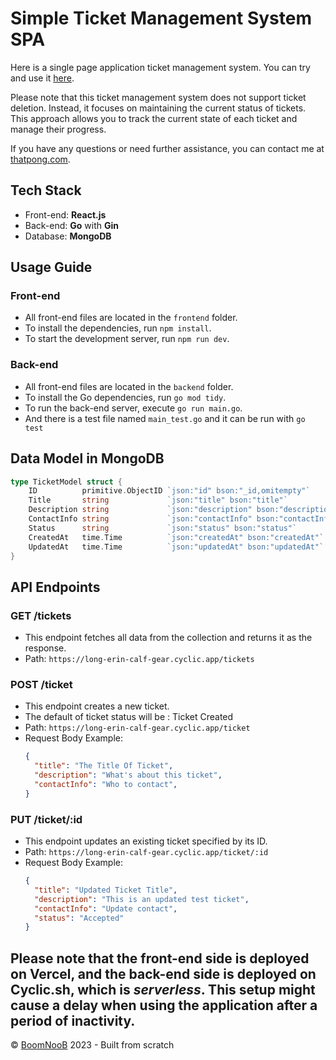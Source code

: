 # Simple Ticket Management System SPA

Here is a single page application ticket management system. You can try and use it [here](https://ticket-management-go-reactjs.vercel.app/).

Please note that this ticket management system does not support ticket deletion. Instead, it focuses on maintaining the current status of tickets. This approach allows you to track the current state of each ticket and manage their progress.

If you have any questions or need further assistance, you can contact me at [thatpong.com](https://www.thatpong.com).


## Tech Stack
- Front-end: **React.js**
- Back-end: **Go** with **Gin**
- Database: **MongoDB**

## Usage Guide

### Front-end
- All front-end files are located in the `frontend` folder.
- To install the dependencies, run `npm install`.
- To start the development server, run `npm run dev`.

### Back-end
- All front-end files are located in the `backend` folder.
- To install the Go dependencies, run `go mod tidy`.
- To run the back-end server, execute `go run main.go`.
- And there is a test file named `main_test.go` and it can be run with `go test`

## Data Model in MongoDB
```go
type TicketModel struct {
	ID          primitive.ObjectID `json:"id" bson:"_id,omitempty"`
	Title       string             `json:"title" bson:"title"`
	Description string             `json:"description" bson:"description"`
	ContactInfo string             `json:"contactInfo" bson:"contactInfo"`
	Status      string             `json:"status" bson:"status"`
	CreatedAt   time.Time          `json:"createdAt" bson:"createdAt"`
	UpdatedAt   time.Time          `json:"updatedAt" bson:"updatedAt"`
}
```

## API Endpoints

### GET /tickets
- This endpoint fetches all data from the collection and returns it as the response.
- Path: `https://long-erin-calf-gear.cyclic.app/tickets`

### POST /ticket
- This endpoint creates a new ticket.
- The default of ticket status will be : Ticket Created
- Path: `https://long-erin-calf-gear.cyclic.app/ticket`
- Request Body Example:
  ```json
  {
    "title": "The Title Of Ticket",
    "description": "What's about this ticket",
    "contactInfo": "Who to contact",
  }
  ```

### PUT /ticket/:id
- This endpoint updates an existing ticket specified by its ID.
- Path: `https://long-erin-calf-gear.cyclic.app/ticket/:id`
- Request Body Example:
  ```json
  {
    "title": "Updated Ticket Title",
    "description": "This is an updated test ticket",
    "contactInfo": "Update contact",
    "status": "Accepted"
  }
  ```

Please note that the front-end side is deployed on **Vercel**, and the back-end side is deployed on **Cyclic.sh**, which is **_serverless_**. This setup might cause a delay when using the application after a period of inactivity.
---
&copy; [BoomNooB](https://thatpong.com) 2023 - Built from scratch

